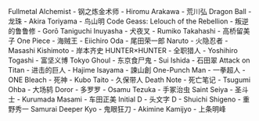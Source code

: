 Fullmetal Alchemist - 钢之炼金术师 - Hiromu Arakawa - 荒川弘
Dragon Ball - 龙珠 - Akira Toriyama - 鸟山明
Code Geass: Lelouch of the Rebellion - 叛逆的鲁鲁修 - Gorō Taniguchi
Inuyasha - 犬夜叉 - Rumiko Takahashi - 高桥留美子
One Piece - 海贼王 - Eiichiro Oda - 尾田荣一郎
Naruto - 火隐忍者 - Masashi Kishimoto - 岸本齐史
HUNTER×HUNTER - 全职猎人 - Yoshihiro Togashi - 富坚义博
Tokyo Ghoul - 东京食尸鬼 - Sui Ishida - 石田翠
Attack on Titan - 进击的巨人 - Hajime Isayama - 諫山創
One-Punch Man - 一拳超人 - ONE
Bleach - 死神 - Kubo Taito - 久保带人
Death Note - 死亡笔记 - Tsugumi Ohba - 大场鸫
Doror - 多罗罗 - Osamu Tezuka - 手冢治虫
Saint Seiya - 圣斗士 - Kurumada Masami - 车田正美
Initial D - 头文字 D - Shuichi Shigeno - 重野秀一
Samurai Deeper Kyo - 鬼眼狂刀 - Akimine Kamijyo - 上条明峰